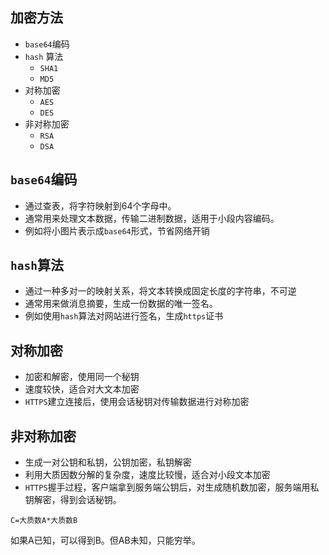 ## 加密方法
* `base64`编码
* `hash` 算法
  - `SHA1`
  - `MD5`
* 对称加密
  - `AES`
  - `DES`
* 非对称加密
  - `RSA`
  - `DSA`

## `base64`编码
* 通过查表，将字符映射到64个字母中。
* 通常用来处理文本数据，传输二进制数据，适用于小段内容编码。
* 例如将小图片表示成`base64`形式，节省网络开销

## `hash`算法
* 通过一种多对一的映射关系，将文本转换成固定长度的字符串，不可逆
* 通常用来做消息摘要，生成一份数据的唯一签名。
* 例如使用`hash`算法对网站进行签名，生成`https`证书

## 对称加密
* 加密和解密，使用同一个秘钥
* 速度较快，适合对大文本加密
* `HTTPS`建立连接后，使用会话秘钥对传输数据进行对称加密

## 非对称加密
* 生成一对公钥和私钥，公钥加密，私钥解密
* 利用大质因数分解的复杂度，速度比较慢，适合对小段文本加密
* `HTTPS`握手过程，客户端拿到服务端公钥后，对生成随机数加密，服务端用私钥解密，得到会话秘钥。

```
C=大质数A*大质数B
```
如果A已知，可以得到B。但AB未知，只能穷举。
